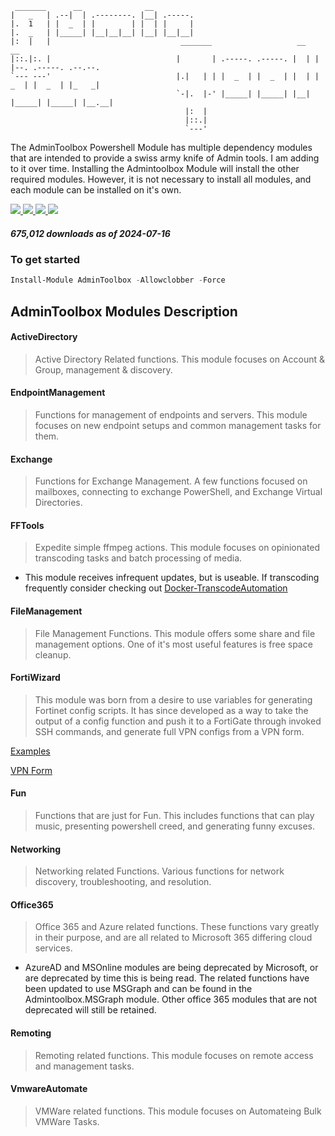      _______      __              __
    |   _   | .--|  | .--------. |__| .-----.
    |.  1   | |  _  | |        | |  | |     |
    |.  _   | |_____| |__|__|__| |__| |__|__|
    |:  |   |                             _______                   __   __
    |::.|:. |                            |       | .-----. .-----. |  | |  |--. .-----. .--.--.
    `--- ---'                            |.|   | | |  _  | |  _  | |  | |  _  | |  _  | |_   _|
                                         `-|.  |-' |_____| |_____| |__| |_____| |_____| |__.__|
                                           |:  |
                                           |::.|
                                           `---'

The AdminToolbox Powershell Module has multiple dependency modules that are intended to provide a swiss army knife of Admin tools. I am adding to it over time. Installing the Admintoolbox Module will install the other required modules. However, it is not necessary to install all modules, and each module can be installed on it's own.

<p align="Left">
    <a href="https://img.shields.io/github/workflow/status/thetaylorlee/admintoolbox/.github/workflows/PS_Gallery_Pipeline.yml?branch=master">
        <img src="https://img.shields.io/github/actions/workflow/status/TheTaylorLee/AdminToolbox/PS_Gallery_Pipeline.yml?branch=master&label=PSGallery%20Publsh&logo=Github">
    </a>
    <a href="https://img.shields.io/github/workflow/status/thetaylorlee/admintoolbox/.github/workflows/Version_Bump.yml?branch=master">
        <img src="https://img.shields.io/github/actions/workflow/status/TheTaylorLee/AdminToolbox/Version_Bump.yml?branch=master&label=Version%20Bump&logo=Github">
    </a>
    <a href="https://img.shields.io/github/workflow/status/thetaylorlee/admintoolbox/.github/workflows/PSScriptAnalyzer.yml?branch=master">
        <img src="https://img.shields.io/github/actions/workflow/status/TheTaylorLee/AdminToolbox/PSScriptAnalyzer.yml?branch=master&label=PSScriptAnalyzer&logo=Github">
    </a>
    <a href="https://github.com/TheTaylorLee/AdminToolbox/issues?q=is%3Aopen+is%3Aissue">
        <img src ="https://img.shields.io/github/issues-raw/thetaylorlee/admintoolbox">
    </a>
</p>

##### 675,012 downloads as of 2024-07-16

### To get started

```Powershell
Install-Module AdminToolbox -Allowclobber -Force
```

## AdminToolbox Modules Description
#### ActiveDirectory
> Active Directory Related functions. This module focuses on Account & Group, management & discovery.

#### EndpointManagement
> Functions for management of endpoints and servers. This module focuses on new endpoint setups and common management tasks for them.

#### Exchange
> Functions for Exchange Management. A few functions focused on mailboxes, connecting to exchange PowerShell, and Exchange Virtual Directories.

#### FFTools
> Expedite simple ffmpeg actions. This module focuses on opinionated transcoding tasks and batch processing of media.

- This module receives infrequent updates, but is useable. If transcoding frequently consider checking out [Docker-TranscodeAutomation](https://github.com/TheTaylorLee/docker-transcodeautomation)

#### FileManagement
> File Management Functions. This module offers some share and file management options. One of it's most useful features is free space cleanup.

#### FortiWizard
> This module was born from a desire to use variables for generating Fortinet config scripts. It has since developed as a way to take the output of a config function and push it to a FortiGate through invoked SSH commands, and generate full VPN configs from a VPN form.

[Examples](https://github.com/TheTaylorLee/AdminToolbox/tree/master/docs/AdminToolbox.FortiWizard/Examples)

[VPN Form](https://github.com/TheTaylorLee/AdminToolbox/raw/master/docs/AdminToolbox.FortiWizard/Examples/VPN%20Buildout%20Form.xlsx)

#### Fun
> Functions that are just for Fun. This includes functions that can play music, presenting powershell creed, and generating funny excuses.

#### Networking
> Networking related Functions. Various functions for network discovery, troubleshooting, and resolution.

#### Office365
> Office 365 and Azure related functions. These functions vary greatly in their purpose, and are all related to Microsoft 365 differing cloud services.

- AzureAD and MSOnline modules are being deprecated by Microsoft, or are deprecated by time this is being read. The related functions have been updated to use MSGraph and can be found in the Admintoolbox.MSGraph module. Other office 365 modules that are not deprecated will still be retained.

#### Remoting
> Remoting related functions. This module focuses on remote access and management tasks.

#### VmwareAutomate
> VMWare related functions. This module focuses on Automateing Bulk VMWare Tasks.
